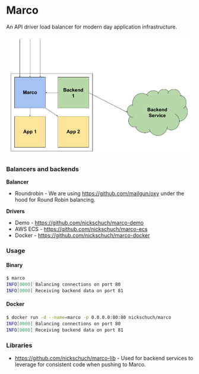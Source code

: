 Marco
=====

An API driver load balancer for modern day application infrastructure.

![Diagram](/docs/diagram.png "Diagram")

### Balancers and backends

**Balancer**

* Roundrobin - We are using https://github.com/mailgun/oxy under the hood for Round Robin balancing.

**Drivers**

* Demo - https://github.com/nickschuch/marco-demo
* AWS ECS - https://github.com/nickschuch/marco-ecs
* Docker - https://github.com/nickschuch/marco-docker

### Usage

#### Binary

```bash
$ marco
INFO[0000] Balancing connections on port 80             
INFO[0000] Receiving backend data on port 81 
```

#### Docker

```bash
$ docker run -d --name=marco -p 0.0.0.0:80:80 nickschuch/marco
INFO[0000] Balancing connections on port 80             
INFO[0000] Receiving backend data on port 81 
```

### Libraries

* https://github.com/nickschuch/marco-lib - Used for backend services to leverage for consistent code when pushing to Marco.
